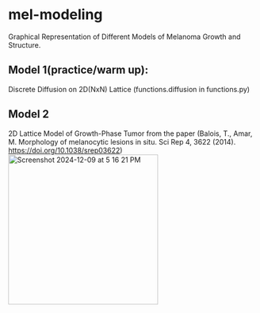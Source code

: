 # mel-modeling
Graphical Representation of Different Models of Melanoma Growth and Structure.



## Model 1(practice/warm up):
Discrete Diffusion on 2D(NxN) Lattice
(functions.diffusion in functions.py)


## Model 2
2D Lattice Model of Growth-Phase Tumor from the paper (Balois, T., Amar, M. Morphology of melanocytic lesions in situ. Sci Rep 4, 3622 (2014). https://doi.org/10.1038/srep03622)
<img width="302" alt="Screenshot 2024-12-09 at 5 16 21 PM" src="https://github.com/user-attachments/assets/1e8fc292-4087-48d7-8405-f9c5f2ba46b6">
